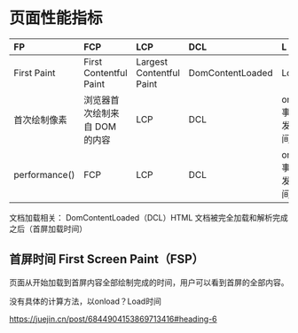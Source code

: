 # 页面性能指标

|FP|FCP|LCP|DCL|L|  
| :-----| :---- | :---- | :---- | :---- |
|First Paint|First Contentful Paint|Largest Contentful Paint|DomContentLoaded|Load|
|首次绘制像素|浏览器首次绘制来自 DOM 的内容|LCP|DCL|onLoad 事件触发的时间|
|performance()|FCP|LCP|DCL|onLoad 事件触发的时间|

文档加载相关：
DomContentLoaded（DCL）HTML 文档被完全加载和解析完成之后（首屏加载时间）


## 首屏时间 First Screen Paint（FSP）
页面从开始加载到首屏内容全部绘制完成的时间，用户可以看到首屏的全部内容。

没有具体的计算方法，以onload？Load时间

https://juejin.cn/post/6844904153869713416#heading-6


